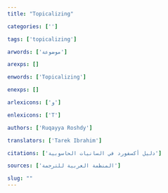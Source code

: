 ```yaml
---
title: "Topicalizing"

categories: ['']

tags: ['topicalizing']

arwords: ['موضوعة']

arexps: []

enwords: ['Topicalizing']

enexps: []

arlexicons: ['و']

enlexicons: ['T']

authors: ['Ruqayya Roshdy']

translators: ['Tarek Ibrahim']

citations: ['دليل أكسفورد في السانيات الحاسوبية']

sources: ['المنظمة العربية للترجمة']

slug: ""
---
```

